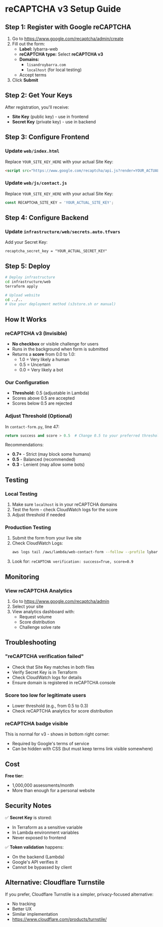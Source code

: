 # reCAPTCHA v3 Setup Guide

## Step 1: Register with Google reCAPTCHA

1. Go to https://www.google.com/recaptcha/admin/create
2. Fill out the form:
   - **Label:** lybarra-web
   - **reCAPTCHA type:** Select **reCAPTCHA v3**
   - **Domains:** 
     - `lisandroybarra.com`
     - `localhost` (for local testing)
   - Accept terms
3. Click **Submit**

## Step 2: Get Your Keys

After registration, you'll receive:
- **Site Key** (public key) - use in frontend
- **Secret Key** (private key) - use in backend

## Step 3: Configure Frontend

### Update `web/index.html`
Replace `YOUR_SITE_KEY_HERE` with your actual Site Key:
```html
<script src="https://www.google.com/recaptcha/api.js?render=YOUR_ACTUAL_SITE_KEY"></script>
```

### Update `web/js/contact.js`
Replace `YOUR_SITE_KEY_HERE` with your actual Site Key:
```javascript
const RECAPTCHA_SITE_KEY = 'YOUR_ACTUAL_SITE_KEY';
```

## Step 4: Configure Backend

### Update `infrastructure/web/secrets.auto.tfvars`
Add your Secret Key:
```hcl
recaptcha_secret_key = "YOUR_ACTUAL_SECRET_KEY"
```

## Step 5: Deploy

```bash
# Deploy infrastructure
cd infrastructure/web
terraform apply

# Upload website
cd ../..
# Use your deployment method (s3store.sh or manual)
```

## How It Works

### reCAPTCHA v3 (Invisible)
- **No checkbox** or visible challenge for users
- Runs in the background when form is submitted
- Returns a **score** from 0.0 to 1.0:
  - 1.0 = Very likely a human
  - 0.5 = Uncertain
  - 0.0 = Very likely a bot

### Our Configuration
- **Threshold:** 0.5 (adjustable in Lambda)
- Scores above 0.5 are accepted
- Scores below 0.5 are rejected

### Adjust Threshold (Optional)
In `contact-form.py`, line 47:
```python
return success and score > 0.5  # Change 0.5 to your preferred threshold
```

Recommendations:
- **0.7+** - Strict (may block some humans)
- **0.5** - Balanced (recommended)
- **0.3** - Lenient (may allow some bots)

## Testing

### Local Testing
1. Make sure `localhost` is in your reCAPTCHA domains
2. Test the form - check CloudWatch logs for the score
3. Adjust threshold if needed

### Production Testing
1. Submit the form from your live site
2. Check CloudWatch Logs:
   ```bash
   aws logs tail /aws/lambda/web-contact-form --follow --profile lybarra-main
   ```
3. Look for: `reCAPTCHA verification: success=True, score=0.9`

## Monitoring

### View reCAPTCHA Analytics
1. Go to https://www.google.com/recaptcha/admin
2. Select your site
3. View analytics dashboard with:
   - Request volume
   - Score distribution
   - Challenge solve rate

## Troubleshooting

### "reCAPTCHA verification failed"
- Check that Site Key matches in both files
- Verify Secret Key is in Terraform
- Check CloudWatch logs for details
- Ensure domain is registered in reCAPTCHA console

### Score too low for legitimate users
- Lower threshold (e.g., from 0.5 to 0.3)
- Check reCAPTCHA analytics for score distribution

### reCAPTCHA badge visible
This is normal for v3 - shows in bottom right corner:
- Required by Google's terms of service
- Can be hidden with CSS (but must keep terms link visible somewhere)

## Cost

**Free tier:**
- 1,000,000 assessments/month
- More than enough for a personal website

## Security Notes

✅ **Secret Key** is stored:
- In Terraform as a sensitive variable
- In Lambda environment variables
- Never exposed to frontend

✅ **Token validation** happens:
- On the backend (Lambda)
- Google's API verifies it
- Cannot be bypassed by client

## Alternative: Cloudflare Turnstile

If you prefer, Cloudflare Turnstile is a simpler, privacy-focused alternative:
- No tracking
- Better UX
- Similar implementation
- https://www.cloudflare.com/products/turnstile/

